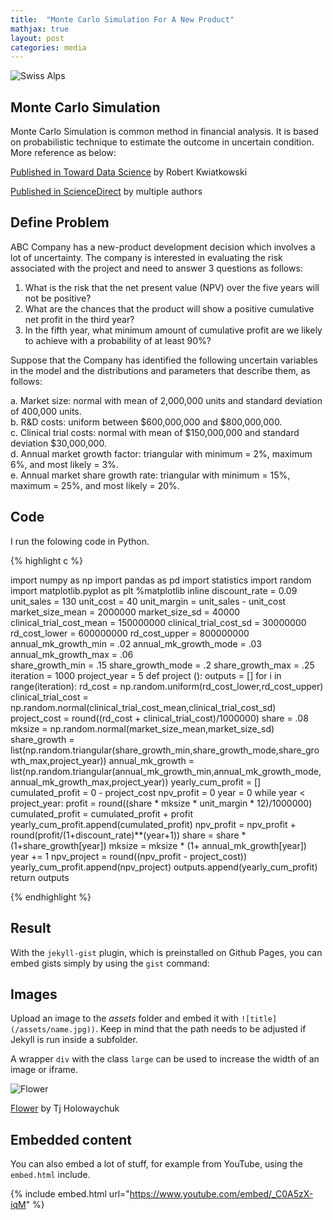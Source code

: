 ```yaml
---
title:  "Monte Carlo Simulation For A New Product"
mathjax: true
layout: post
categories: media
---
```


![Swiss Alps](https://images.unsplash.com/photo-1608556984766-105e2dc59706?ixlib=rb-1.2.1&ixid=MnwxMjA3fDB8MHxwaG90by1wYWdlfHx8fGVufDB8fHx8&auto=format&fit=crop&w=3132&q=80)

## Monte Carlo Simulation

Monte Carlo Simulation is common method in financial analysis. It is based on probabilistic technique to estimate the outcome in uncertain condition. More reference as below:

[Published in Toward Data Science](https://towardsdatascience.com/monte-carlo-simulation-a-practical-guide-85da45597f0e/) by Robert Kwiatkowski

[Published in ScienceDirect](https://www.sciencedirect.com/topics/economics-econometrics-and-finance/monte-carlo-simulation/) by multiple authors


## Define Problem

ABC Company has a new-product development decision which involves a lot of uncertainty. The company is interested in evaluating the risk associated with the project and need to answer 3 questions as follows:

1. What is the risk that the net present value (NPV) over the five years will not be positive?
2. What are the chances that the product will show a positive cumulative net profit in the third year?
3. In the fifth year, what minimum amount of cumulative profit are we likely to achieve with a probability of at least 90%?

Suppose that the Company has identified the following uncertain variables in the model and the distributions and parameters that describe them, as follows:

a. Market size: normal with mean of 2,000,000 units and standard deviation of 400,000 units.  
b. R&D costs: uniform between $600,000,000 and $800,000,000.  
c. Clinical trial costs: normal with mean of $150,000,000 and standard deviation $30,000,000.  
d. Annual market growth factor: triangular with minimum = 2%, maximum 6%, and most likely = 3%.  
e. Annual market share growth rate: triangular with minimum = 15%, maximum = 25%, and most likely = 20%. 


## Code

I run the folowing code in Python.

{% highlight c %}

import numpy as np
import pandas as pd
import statistics
import random
import matplotlib.pyplot as plt
%matplotlib inline
discount_rate = 0.09
unit_sales = 130
unit_cost = 40
unit_margin = unit_sales - unit_cost
market_size_mean = 2000000
market_size_sd = 40000
clinical_trial_cost_mean = 150000000
clinical_trial_cost_sd = 30000000
rd_cost_lower = 600000000
rd_cost_upper = 800000000
annual_mk_growth_min = .02
annual_mk_growth_mode = .03
annual_mk_growth_max = .06  
share_growth_min = .15
share_growth_mode = .2
share_growth_max = .25
iteration = 1000
project_year = 5
def project ():
    outputs = []
    for i in range(iteration):
        rd_cost = np.random.uniform(rd_cost_lower,rd_cost_upper)
        clinical_trial_cost = np.random.normal(clinical_trial_cost_mean,clinical_trial_cost_sd)
        project_cost = round((rd_cost + clinical_trial_cost)/1000000)
        share = .08
        mksize = np.random.normal(market_size_mean,market_size_sd)
        share_growth = list(np.random.triangular(share_growth_min,share_growth_mode,share_growth_max,project_year))
        annual_mk_growth = list(np.random.triangular(annual_mk_growth_min,annual_mk_growth_mode,annual_mk_growth_max,project_year))
        yearly_cum_profit = []
        cumulated_profit = 0 - project_cost
        npv_profit = 0
        year = 0
        while year < project_year:
            profit = round((share * mksize *  unit_margin * 12)/1000000)
            cumulated_profit = cumulated_profit + profit
            yearly_cum_profit.append(cumulated_profit)
            npv_profit = npv_profit + round(profit/(1+discount_rate)**(year+1))
            share = share * (1+share_growth[year])
            mksize = mksize * (1+ annual_mk_growth[year])
            year += 1
        npv_project = round((npv_profit - project_cost))
        yearly_cum_profit.append(npv_project)
        outputs.append(yearly_cum_profit)
    return outputs
    
{% endhighlight %}

## Result

With the `jekyll-gist` plugin, which is preinstalled on Github Pages, you can embed gists simply by using the `gist` command:

<script src="https://gist.github.com/5555251.js?file=gist.md"></script>

## Images

Upload an image to the *assets* folder and embed it with `![title](/assets/name.jpg))`. Keep in mind that the path needs to be adjusted if Jekyll is run inside a subfolder.

A wrapper `div` with the class `large` can be used to increase the width of an image or iframe.

![Flower](https://user-images.githubusercontent.com/4943215/55412447-bcdb6c80-5567-11e9-8d12-b1e35fd5e50c.jpg)

[Flower](https://unsplash.com/photos/iGrsa9rL11o) by Tj Holowaychuk

## Embedded content

You can also embed a lot of stuff, for example from YouTube, using the `embed.html` include.

{% include embed.html url="https://www.youtube.com/embed/_C0A5zX-iqM" %}
